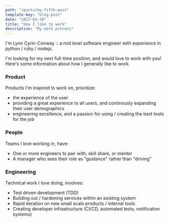 ```yaml
---
path: "/posts/my-fifth-post"
template-key: "blog-post"
date: "2017-03-30"
title: "How I like to work"
description: "My work process"
---
```


I'm Lynn Cyrin-Conway :: a mid level software engineer with experience in python / ruby / nodejs.

I'm looking for my next full-time position, and would love to work with you! Here's some information about how I generally like to work.

### Product

Products I'm inspired to work on, prioritize:

- the experience of the user
- providing a great experience to all users, and continously expanding their user demographics
- engineering excellence, and a passion for using / creating the best tools for the job

### People

Teams I love working in, have:

- One or more engineers to pair with, skill share, or mentor
- A manager who sees their role as "guidance" rather than "driving"

### Engineering

Technical work I love doing, involves:

- Test driven development (TDD)
- Building out / hardening services within an existing system
- Rapid iteration on new small scale products / internal tools
- Creating developer infrastructure (CI/CD, automated tests, notification systems)
